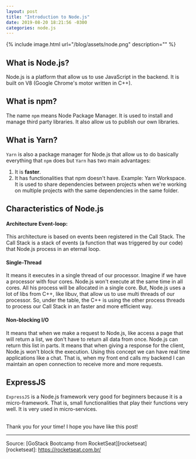 ```yaml
---
layout: post
title: "Introduction to Node.js"
date: 2019-08-20 18:21:56 -0300
categories: node.js
---
```


{% include image.html url="/blog/assets/node.png" description="" %}

## What is Node.js?

Node.js is a platform that allow us to use JavaScript in the backend. It is built on V8 (Google Chrome's motor written in C++).

## What is npm?

The name `npm` means Node Package Manager. It is used to install and manage third party libraries. It also allow us to publish our own libraries.

## What is Yarn?

`Yarn` is also a package manager for Node.js that allow us to do basically everything that `npm` does but `Yarn` has two main advantages:  
<ol>
  <li> It is <strong>faster</strong>. </li>  
  <li> It has functionalities that npm doesn't have. Example: Yarn Workspace. It is used to share dependencies between projects when we're working on multiple projects with the same dependencies in the same folder. </li>   
</ol>  

## Characteristics of Node.js

#### Architecture Event-loop:

This architecture is based on events been registered in the Call Stack. The Call Stack is a stack of events (a function that was triggered by our code) that Node.js process in an eternal loop.

#### Single-Thread

It means it executes in a single thread of our processor. Imagine if we have a processor with four cores. Node.js won't execute at the same time in all cores. All his process will be allocated in a single core. But, Node.js uses a lot of libs from C++, like libuv, that allow us to use multi threads of our processor. So, under the table, the C++ is using the other process threads to process our Call Stack in an faster and more efficient way.

#### Non-blocking I/O

It means that when we make a request to Node.js, like access a page that will return a list, we don't have to return all data from once. Node.js can return this list in parts. It means that when giving a response for the client, Node.js won't block the execution. Using this concept we can have real time applications like a chat. That is, when my front end calls my backend I can maintain an open connection to receive more and more requests.

## ExpressJS

`ExpressJS` is a Node.js framework very good for beginners because it is a micro-framework. That is, small functionalities that play their functions very well. It is very used in micro-services.

<br>Thank you for your time! I hope you have like this post!

***   
Source: [GoStack Bootcamp from RocketSeat][rocketseat]  
[rocketseat]: https://rocketseat.com.br/
